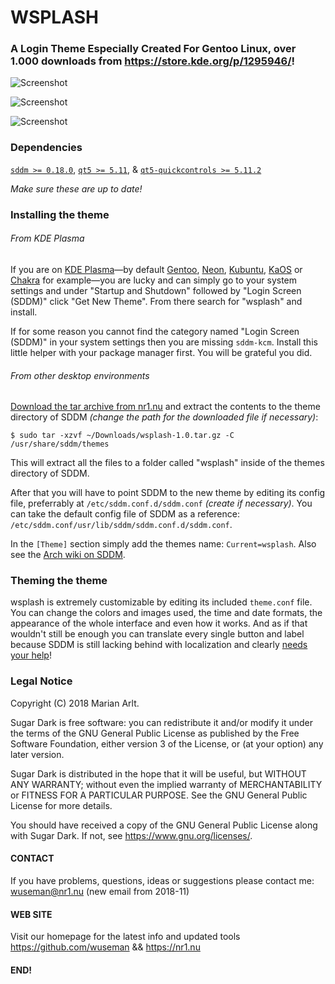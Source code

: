  
# WSPLASH

### A Login Theme Especially Created For Gentoo Linux, over 1.000 downloads from https://store.kde.org/p/1295946/!

![Screenshot](.preview/Preview.png)

![Screenshot](.preview/preview1.png)

![Screenshot](.preview/preview2.png)

### Dependencies

[`sddm >= 0.18.0`](https://github.com/sddm/sddm), [`qt5 >= 5.11`](http://doc.qt.io/qt-5/index.html), & [`qt5-quickcontrols >= 5.11.2`](http://doc.qt.io/qt-5/qtquickcontrols2-index.html)

*Make sure these are up to date!*

### Installing the theme

###### From KDE Plasma

If you are on [KDE Plasma](https://www.kde.org/plasma-desktop)—by default [Gentoo](https://www.gentoo.org/), [Neon](https://neon.kde.org/), [Kubuntu](https://kubuntu.org/),
[KaOS](https://kaosx.us/) or [Chakra](https://www.chakralinux.org/) for example—you are lucky and can simply go to your system settings and under "Startup and Shutdown" followed by "Login Screen
(SDDM)" click "Get New Theme". From there search for "wsplash" and install.

If for some reason you cannot find the category named "Login Screen (SDDM)" in your system settings then you are missing `sddm-kcm`. Install this little helper with your package manager first. You will
be grateful you did.

###### From other desktop environments

[Download the tar archive from nr1.nu](https://nr1.nu/archive/wsplash-1.0.tar.gz) and extract the contents to the theme directory of SDDM *(change the path for the downloaded file if necessary)*:
```
$ sudo tar -xzvf ~/Downloads/wsplash-1.0.tar.gz -C /usr/share/sddm/themes
```
This will extract all the files to a folder called "wsplash" inside of the themes directory of SDDM.

After that you will have to point SDDM to the new theme by editing its config file, preferrably at `/etc/sddm.conf.d/sddm.conf` *(create if necessary)*. You can take the default config file of SDDM as
a reference: `/etc/sddm.conf/usr/lib/sddm/sddm.conf.d/sddm.conf`.

In the `[Theme]` section simply add the themes name: `Current=wsplash`. Also see the [Arch wiki on SDDM](https://wiki.archlinux.org/index.php/SDDM).

### Theming the theme

wsplash is extremely customizable by editing its included `theme.conf` file. You can change the colors and images used, the time and date formats, the appearance of the whole interface and even how 
it works. And as if that wouldn't still be enough you can translate every single button and label because SDDM is still lacking behind with localization and clearly [needs your
help](https://github.com/sddm/sddm/wiki/Localization)!

### Legal Notice

Copyright (C) 2018 Marian Arlt.

Sugar Dark is free software: you can redistribute it and/or modify it under the terms of the GNU General Public License as published by the Free Software Foundation, either version 3 of the License, or
(at your option) any later version.

Sugar Dark is distributed in the hope that it will be useful, but WITHOUT ANY WARRANTY; without even the implied warranty of MERCHANTABILITY or FITNESS FOR A PARTICULAR PURPOSE. See the GNU General
Public License for more details.

You should have received a copy of the GNU General Public License along with Sugar Dark. If not, see <https://www.gnu.org/licenses/>.


#### CONTACT

If you have problems, questions, ideas or suggestions please contact me: wuseman@nr1.nu (new email from 2018-11)

#### WEB SITE

Visit our homepage for the latest info and updated tools
https://github.com/wuseman && https://nr1.nu

#### END!
